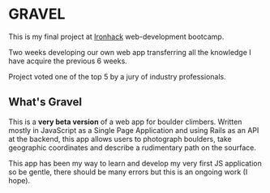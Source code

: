 # GRAVEL

This is my final project at [Ironhack](http://www.ironhack.com) web-development bootcamp.

Two weeks developing our own web app transferring all the knowledge I have acquire the previous 6 weeks.

Project voted one of the top 5 by a jury of industry professionals.

## What's Gravel
This is a **very beta version** of a web app for boulder climbers. 
Written mostly in JavaScript as a Single Page Application and using Rails as an API at the backend, this app allows users 
to photograph boulders, take geographic coordinates and describe a rudimentary path on the sourface.

This app has been my way to learn and develop my very first JS application so be gentle, there should be many errors but 
this is an ongoing work (I hope).
